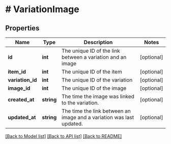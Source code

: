 # # VariationImage

## Properties

Name | Type | Description | Notes
------------ | ------------- | ------------- | -------------
**id** | **int** | The unique ID of the link between a variation and an image | [optional]
**item_id** | **int** | The unique ID of the item | [optional]
**variation_id** | **int** | The unique ID of the variation | [optional]
**image_id** | **int** | The unique ID of the image | [optional]
**created_at** | **string** | The time the image was linked to the variation. | [optional]
**updated_at** | **string** | The time the link between an image and a variation was last updated. | [optional]

[[Back to Model list]](../../README.md#models) [[Back to API list]](../../README.md#endpoints) [[Back to README]](../../README.md)
